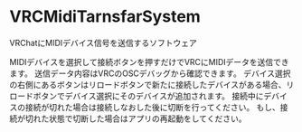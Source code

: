 # VRCMidiTarnsfarSystem
VRChatにMIDIデバイス信号を送信するソフトウェア

MIDIデバイスを選択して接続ボタンを押すだけでVRCにMIDIデータを送信できます。
送信データ内容はVRCのOSCデバッグから確認できます。
デバイス選択の右側にあるボタンはリロードボタンで新たに接続したデバイスがある場合、リロードボタンでデバイス選択にそのデバイスが追加されます。
接続中にデバイスの接続が切れた場合は接続しなおした後に切断を行ってください。
もし、接続が切れた状態で切断した場合はアプリの再起動をしてください。
